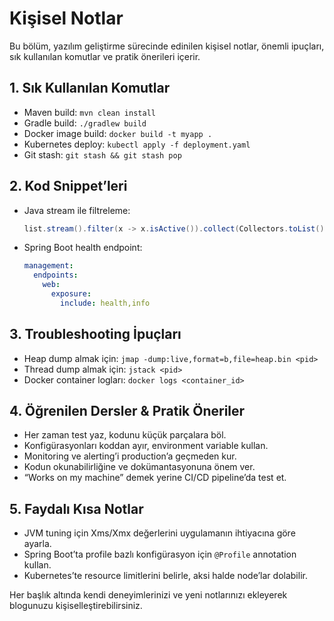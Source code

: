 # Kişisel Notlar

Bu bölüm, yazılım geliştirme sürecinde edinilen kişisel notlar, önemli ipuçları, sık kullanılan komutlar ve pratik önerileri içerir.

## 1. Sık Kullanılan Komutlar
- Maven build: `mvn clean install`
- Gradle build: `./gradlew build`
- Docker image build: `docker build -t myapp .`
- Kubernetes deploy: `kubectl apply -f deployment.yaml`
- Git stash: `git stash && git stash pop`

## 2. Kod Snippet’leri
- Java stream ile filtreleme:
  ```java
  list.stream().filter(x -> x.isActive()).collect(Collectors.toList());
  ```
- Spring Boot health endpoint:
  ```yaml
  management:
    endpoints:
      web:
        exposure:
          include: health,info
  ```

## 3. Troubleshooting İpuçları
- Heap dump almak için: `jmap -dump:live,format=b,file=heap.bin <pid>`
- Thread dump almak için: `jstack <pid>`
- Docker container logları: `docker logs <container_id>`

## 4. Öğrenilen Dersler & Pratik Öneriler
- Her zaman test yaz, kodunu küçük parçalara böl.
- Konfigürasyonları koddan ayır, environment variable kullan.
- Monitoring ve alerting’i production’a geçmeden kur.
- Kodun okunabilirliğine ve dokümantasyonuna önem ver.
- “Works on my machine” demek yerine CI/CD pipeline’da test et.

## 5. Faydalı Kısa Notlar
- JVM tuning için Xms/Xmx değerlerini uygulamanın ihtiyacına göre ayarla.
- Spring Boot’ta profile bazlı konfigürasyon için `@Profile` annotation kullan.
- Kubernetes’te resource limitlerini belirle, aksi halde node’lar dolabilir.

Her başlık altında kendi deneyimlerinizi ve yeni notlarınızı ekleyerek blogunuzu kişiselleştirebilirsiniz.
